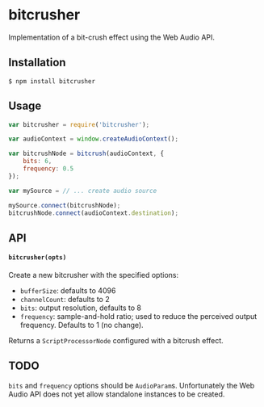 # bitcrusher

Implementation of a bit-crush effect using the Web Audio API.

## Installation

    $ npm install bitcrusher

## Usage

```javascript
var bitcrusher = require('bitcrusher');

var audioContext = window.createAudioContext();

var bitcrushNode = bitcrush(audioContext, {
    bits: 6,
    frequency: 0.5
});

var mySource = // ... create audio source

mySource.connect(bitcrushNode);
bitcrushNode.connect(audioContext.destination);
```

## API

#### `bitcrusher(opts)`

Create a new bitcrusher with the specified options:

  * `bufferSize`: defaults to 4096
  * `channelCount`: defaults to 2
  * `bits`: output resolution, defaults to 8
  * `frequency`: sample-and-hold ratio; used to reduce the perceived output frequency. Defaults to 1 (no change).

Returns a `ScriptProcessorNode` configured with a bitcrush effect.

## TODO

`bits` and `frequency` options should be `AudioParam`s. Unfortunately the Web Audio API does not yet allow standalone instances to be created.